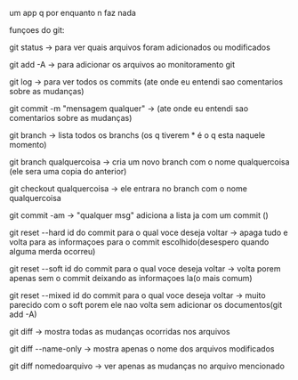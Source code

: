 um app q por enquanto n faz nada

funçoes do git:

git status -> para ver quais arquivos foram adicionados ou modificados

git add -A -> para adicionar os arquivos ao monitoramento git

git log    -> para ver todos os commits (ate onde eu entendi sao comentarios sobre as mudanças)

git commit -m "mensagem qualquer" -> (ate onde eu entendi sao comentarios sobre as mudanças)

git branch -> lista todos os branchs (os q tiverem * é o q esta naquele momento)

git branch qualquercoisa -> cria um novo branch com o nome qualquercoisa (ele sera uma copia do anterior)

git checkout qualquercoisa -> ele entrara no branch com o nome qualquercoisa

git commit -am -> "qualquer msg" adiciona a lista ja com um commit ()

git reset --hard id do commit para o qual voce deseja voltar -> apaga tudo e volta para as informaçoes para o commit escolhido(desespero quando alguma merda ocorreu)

git reset --soft id do commit para o qual voce deseja voltar ->  volta porem apenas sem o commit deixando as informaçoes la(o mais comum)

git reset --mixed id do commit para o qual voce deseja voltar -> muito parecido com o soft porem ele nao volta sem adicionar os documentos(git add -A)

git diff -> mostra todas as mudanças ocorridas nos arquivos

git diff --name-only -> mostra apenas o nome dos arquivos modificados

git diff nomedoarquivo -> ver apenas as mudanças no arquivo mencionado
